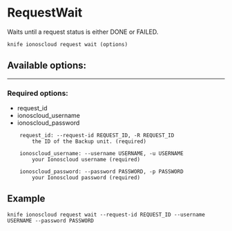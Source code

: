 # RequestWait

Waits until a request status is either DONE or FAILED.

```text
knife ionoscloud request wait (options)
```

## Available options:
---

### Required options:

* request_id
* ionoscloud_username
* ionoscloud_password

```text
    request_id: --request-id REQUEST_ID, -R REQUEST_ID
        the ID of the Backup unit. (required)

    ionoscloud_username: --username USERNAME, -u USERNAME
        your Ionoscloud username (required)

    ionoscloud_password: --password PASSWORD, -p PASSWORD
        your Ionoscloud password (required)

```

## Example

```text
knife ionoscloud request wait --request-id REQUEST_ID --username USERNAME --password PASSWORD
```
